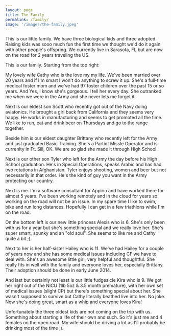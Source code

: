 ```yaml
---
layout: page
title: The Family
permalink: /family/
image: '/images/the-family.jpeg'
---
```

This is our little family. We have three biological kids and three adopted. Raising kids was sooo much fun the first time we thought we'd do it again with other people's offspring. We currently live in Sarasota, FL but are now on the road for 2 years traveling the US.

This is our family. Starting from the top right:

My lovely wife Cathy who is the love my my life. We've been married over 20 years and if I'm smart I won't do anything to screw it up. She's a full-time medical foster mom and we've had 97 foster children over the past 15 or so years. And Yes, I know she's gorgeous. I tell her every day. She outranked me when we were in the Army and she never lets me forget it.

Next is our eldest son Scott who recently got out of the Navy doing aviatonics. He brought a girl back from California and they seems very happy. He works in manufacturing and seems to get promoted all the time. We like to run, eat and drink beer on Thursdays and go to the range together.

Beside him is our eldest daughter Brittany who recently left for the Army and just graduated Basic Training. She's a Partiot Missle Operator and is currenlty in Ft. Sill, OK. We are so glad she made it through High School.

Next is our other son Tyler who left for the Army the day before his High School graduation. He's in Special Operations, speaks Arabic and has had two rotations in Afghanistan. Tyler enjoys shooting, women and beer but not necessarily in that order. He's the kind of guy you want in the Army protecting our country.

Next is me. I'm a software consultant for Appirio and have worked there for almost 5 years. I've been working remotely and in the cloud for years so working on the road will not be an issue. In my spare time I like to swim, bike and run long distances. Hopefully I can get in a few triathlons while I'm on the road.

On the bottom left is our new little princess Alexis who is 6. She's only been with us for a year but she's something special and we really love her. She's super smart, spunky and an "old soul". She seems to like me and Cathy quite a bit ;).

Next to her is her half-sister Hailey who is 11. We've had Hailey for a couple of years now and she has some medical issues including CF we have to deal with. She's an awesome little girl; very helpful and thoughtful. She really fits in well with the family and everyone loves her, especially Brittany. Their adoption should be done in early June 2014.

And last but certainly not least is our little fudgesicle Kira who is 9. We got her right out of the NICU (1lb 5oz & 3.5 month premature), with her own set of medical issues (slight CP) but there's something special about her. She wasn't supposed to survive but Cathy literally beathed live into her. No joke. Now she's doing great, smart as a whip and everyone loves Kira!

Unfortunately the three oldest kids are not coming on the trip with us. Something about starting a life of their own and such. So it's just me and 4 females on the open road. My wife should be driving a lot as I'll probably be drinking most of the time ;).

